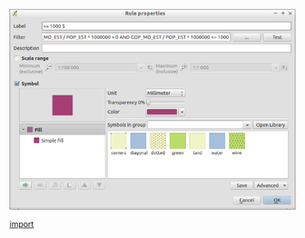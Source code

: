 ![](../images/QgsRendererRulePropsDialog-standalone.png)

[import](../gui/qgis-sample-QgsRendererRulePropsDialog.py)
